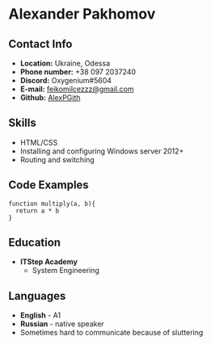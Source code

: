 <h1>Alexander Pakhomov</h1>

<h2>Contact Info</h2>

* **Location:** Ukraine, Odessa
* **Phone number:** +38 097 2037240
* **Discord:** Oxygenium#5604
* **E-mail:** feikomilcezzz@gmail.com
* **Github:** <a href="https://github.com/AlexPGith">AlexPGith</a>

<h2>Skills</h2>

* HTML/CSS
* Installing and configuring Windows server 2012+
* Routing and switching

<h2>Code Examples</h2>

```
function multiply(a, b){
  return a * b
}
```

<h2>Education</h2>

* **ITStep Academy**
    * System Engineering

<h2>Languages</h2>

* **English** - A1
* **Russian** - native speaker
* Sometimes hard to communicate because of sluttering